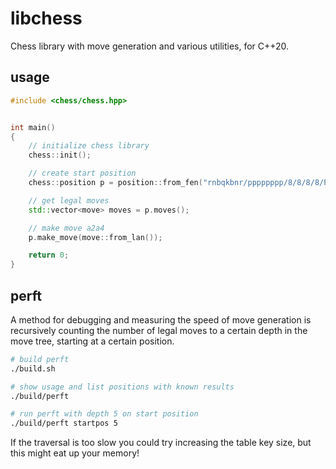 # libchess

Chess library with move generation and various utilities, for C++20.

## usage

```cpp
#include <chess/chess.hpp>


int main()
{
	// initialize chess library
	chess::init();

	// create start position
	chess::position p = position::from_fen("rnbqkbnr/pppppppp/8/8/8/8/PPPPPPPP/RNBQKBNR w KQkq - 0 1"); // fen also declared as position::fen_start

	// get legal moves
	std::vector<move> moves = p.moves();

	// make move a2a4
	p.make_move(move::from_lan());

	return 0;
}
```

## perft

A method for debugging and measuring the speed of move generation is recursively counting the number of legal moves to a certain depth in the move tree, starting at a certain position.

```bash
# build perft
./build.sh

# show usage and list positions with known results
./build/perft

# run perft with depth 5 on start position
./build/perft startpos 5
```

If the traversal is too slow you could try increasing the table key size, but this might eat up your memory!